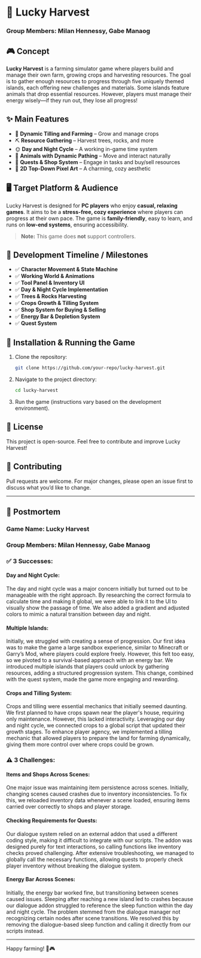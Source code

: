 # 🌾 Lucky Harvest

### Group Members: Milan Hennessy, Gabe Manaog

## 🎮 Concept
**Lucky Harvest** is a farming simulator game where players build and manage their own farm, growing crops and harvesting resources. The goal is to gather enough resources to progress through five uniquely themed islands, each offering new challenges and materials. Some islands feature animals that drop essential resources. However, players must manage their energy wisely—if they run out, they lose all progress!

## ✨ Main Features
- 🌱 **Dynamic Tilling and Farming** – Grow and manage crops
- ⛏️ **Resource Gathering** – Harvest trees, rocks, and more
- 🌞 **Day and Night Cycle** – A working in-game time system
- 🐄 **Animals with Dynamic Pathing** – Move and interact naturally
- 🛒 **Quests & Shop System** – Engage in tasks and buy/sell resources
- 🎨 **2D Top-Down Pixel Art** – A charming, cozy aesthetic

## 🖥️ Target Platform & Audience
Lucky Harvest is designed for **PC players** who enjoy **casual, relaxing games**. It aims to be a **stress-free, cozy experience** where players can progress at their own pace. The game is **family-friendly**, easy to learn, and runs on **low-end systems**, ensuring accessibility.

> **Note:** This game does **not** support controllers.

## 📅 Development Timeline / Milestones
- ✅ **Character Movement & State Machine**
- ✅ **Working World & Animations**
- ✅ **Tool Panel & Inventory UI**
- ✅ **Day & Night Cycle Implementation**
- ✅ **Trees & Rocks Harvesting**
- ✅ **Crops Growth & Tilling System**
- ✅ **Shop System for Buying & Selling**
- ✅ **Energy Bar & Depletion System**
- ✅ **Quest System**

## 🚀 Installation & Running the Game
1. Clone the repository:
   ```bash
   git clone https://github.com/your-repo/lucky-harvest.git
   ```
2. Navigate to the project directory:
   ```bash
   cd lucky-harvest
   ```
3. Run the game (instructions vary based on the development environment).

## 📜 License
This project is open-source. Feel free to contribute and improve Lucky Harvest!

## 🤝 Contributing
Pull requests are welcome. For major changes, please open an issue first to discuss what you’d like to change.

---

## 📝 Postmortem
### **Game Name: Lucky Harvest**
### **Group Members: Milan Hennessy, Gabe Manaog**

### ✅ 3 Successes:
#### **Day and Night Cycle:**
The day and night cycle was a major concern initially but turned out to be manageable with the right approach. By researching the correct formula to calculate time and making it global, we were able to link it to the UI to visually show the passage of time. We also added a gradient and adjusted colors to mimic a natural transition between day and night.

#### **Multiple Islands:**
Initially, we struggled with creating a sense of progression. Our first idea was to make the game a large sandbox experience, similar to Minecraft or Garry’s Mod, where players could explore freely. However, this felt too easy, so we pivoted to a survival-based approach with an energy bar. We introduced multiple islands that players could unlock by gathering resources, adding a structured progression system. This change, combined with the quest system, made the game more engaging and rewarding.

#### **Crops and Tilling System:**
Crops and tilling were essential mechanics that initially seemed daunting. We first planned to have crops spawn near the player's house, requiring only maintenance. However, this lacked interactivity. Leveraging our day and night cycle, we connected crops to a global script that updated their growth stages. To enhance player agency, we implemented a tilling mechanic that allowed players to prepare the land for farming dynamically, giving them more control over where crops could be grown.

### ⚠️ 3 Challenges:
#### **Items and Shops Across Scenes:**
One major issue was maintaining item persistence across scenes. Initially, changing scenes caused crashes due to inventory inconsistencies. To fix this, we reloaded inventory data whenever a scene loaded, ensuring items carried over correctly to shops and player storage.

#### **Checking Requirements for Quests:**
Our dialogue system relied on an external addon that used a different coding style, making it difficult to integrate with our scripts. The addon was designed purely for text interactions, so calling functions like inventory checks proved challenging. After extensive troubleshooting, we managed to globally call the necessary functions, allowing quests to properly check player inventory without breaking the dialogue system.

#### **Energy Bar Across Scenes:**
Initially, the energy bar worked fine, but transitioning between scenes caused issues. Sleeping after reaching a new island led to crashes because our dialogue addon struggled to reference the sleep function within the day and night cycle. The problem stemmed from the dialogue manager not recognizing certain nodes after scene transitions. We resolved this by removing the dialogue-based sleep function and calling it directly from our scripts instead.

---

Happy farming! 🌿🎮
